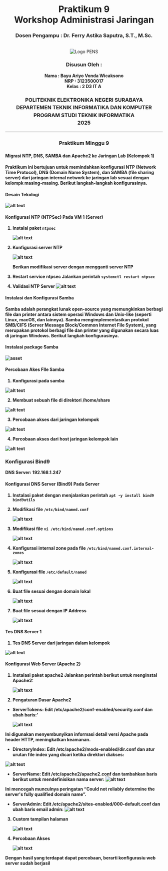<div align="center">
  <div align="center">
  <h1 class="text-align: center;font-weight: bold">Praktikum 9 
  <br>Workshop Administrasi Jaringan</h1>
  <h3 class="text-align: center;">Dosen Pengampu : Dr. Ferry Astika Saputra, S.T., M.Sc.</h3>
</div>
<br />
<div align="center">
  <img src="https://upload.wikimedia.org/wikipedia/id/4/44/Logo_PENS.png" alt="Logo PENS">
  <h3 style="text-align: center;">Disusun Oleh : </h3>
  <p style="text-align: center;">
  <strong>Nama : Bayu Ariyo Vonda Wicaksono<strong>
  <br><strong>NRP : 3123500017<strong>
  <br><strong>Kelas : 2 D3 IT A<strong>
  </p>
</div>

<h3 style="text-align: center;line-height: 1.5; text-transform: uppercase">Politeknik Elektronika Negeri Surabaya<br>Departemen Teknik Informatika Dan Komputer<br>Program Studi Teknik Informatika<br>2025</h3>
  <hr>
</div>

<h3 style="text-align: center;line-height: 1.5">Praktikum Minggu 9</h3>

#### Migrasi NTP, DNS, SAMBA dan Apache2 ke Jaringan Lab (Kelompok 1)

Praktikum ini bertujuan untuk memindahkan konfigurasi NTP (Network Time Protocol), DNS (Domain Name System), dan SAMBA (file sharing server) dari jaringan internal network ke jaringan lab sesuai dengan kelompk masing-masing. Berikut langkah-langkah konfigurasinya.

#### Desain Tekologi
   ![alt text](assets/topologi.png)

#### Konfigurasi NTP (NTPSec) Pada VM 1 (Server)

1. Instalai paket `ntpsec`

   ![alt text](assets/ntp-install.png)

2. Konfigurasi server NTP

   ![alt text](assets/ntp-conf.png)

   Berikan modifikasi server dengan mengganti server NTP

3. Restart service ntpsec
   Jalankan perintah `systemctl restart ntpsec`

4. Validasi NTP Server
   ![alt text](assets/ntp-q.png)

#### Instalasi dan Konfigurasi Samba

Samba adalah perangkat lunak open-source yang memungkinkan berbagi file dan printer antara sistem operasi Windows dan Unix-like (seperti Linux, macOS, dan lainnya). Samba mengimplementasikan protokol SMB/CIFS (Server Message Block/Common Internet File System), yang merupakan protokol berbagi file dan printer yang digunakan secara luas di jaringan Windows. Berikut langkah konfigurasinya.

#### Instalasi package Samba

 <img src="assets/samba-install.png" alt="asset">

#### Percobaan Akes FIle Samba

1. Konfigurasi pada samba

![alt text](assets/samba-conf.png)

2. Membuat sebuah file di direktori /home/share

![alt text](assets/samba-fully-mkdir.png)

3. Percobaan akses dari jaringan kelompok

![alt text](assets/samba-access-kelompok.png)

4. Percobaan akses dari host jaringan kelompok lain

![alt text](assets/samba-access-kelompok-lain.jpeg)

### Konfigurasi Bind9

DNS Server: 192.168.1.247

#### Konfigurasi DNS Server (Bind9) Pada Server

1. Instalasi paket dengan menjalankan perintah `apt -y install bind9 bind9utils`
2. Modifikasi file `/etc/bind/named.conf`

   ![alt text](assets/namedconf.png)

3. Modifikasi file `vi /etc/bind/named.conf.options`

   ![alt text](assets/named-conf-options.png)

4. Konfigurasi internal zone pada file `/etc/bind/named.conf.internal-zones`

   ![alt text](assets/internal-zones.png)

5. Konfigurasi file `/etc/default/named`

   ![alt text](assets/named.png)

6. Buat file sesuai dengan domain lokal

   ![alt text](assets/kelompok1.home.png)

7. Buat file sesuai dengan IP Address

   ![alt text](assets/1.168.192.db.png)

#### Tes DNS Server 1

1. Tes DNS Server dari jaringan dalam kelompok

![alt text](assets/percobaan-dns-internal.png)


#### Konfigurasi Web Server (Apache 2)

1. Instalasi paket apache2
   Jalankan perintah berikut untuk menginstal Apache2:

   ![alt text](assets/apache-install.png)

2.  Pengaturan Dasar Apache2
   - ServerTokens: Edit /etc/apache2/conf-enabled/security.conf dan ubah baris:'

       ![alt text](assets/apache-conf-enabled.png)

   Ini digunakan menyembunyikan informasi detail versi Apache pada header HTTP, meningkatkan keamanan.

   - DirectoryIndex: Edit /etc/apache2/mods-enabled/dir.conf dan atur urutan file index yang dicari ketika direktori diakses:

   ![alt text](assets/apache-mods-install.png)

   - ServerName: Edit /etc/apache2/apache2.conf dan tambahkan baris berikut untuk      mendefinisikan nama server:
      ![alt text](assets/apache-apache2.conf.png)

   Ini mencegah munculnya peringatan “Could not reliably determine the server's fully qualified domain name”.


   - ServerAdmin: Edit /etc/apache2/sites-enabled/000-default.conf dan ubah baris email admin:
   ![alt text](assets/apache-sites-enabled.png)

3. Custom tampilan halaman 

   ![alt text](image.png)

4. Percobaan Akses

   ![alt text](assets/apache-page.png)

Dengan hasil yang terdapat dapat percobaan, berarti konfigurasiu web server sudah berjasil



